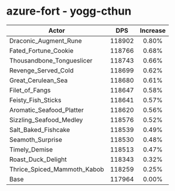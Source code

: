 # azure-fort - yogg-cthun
| Actor | DPS | Increase |
|---|:---:|:---:|
|Draconic_Augment_Rune|118902|0.80%|
|Fated_Fortune_Cookie|118766|0.68%|
|Thousandbone_Tongueslicer|118743|0.66%|
|Revenge_Served_Cold|118699|0.62%|
|Great_Cerulean_Sea|118680|0.61%|
|Filet_of_Fangs|118647|0.58%|
|Feisty_Fish_Sticks|118641|0.57%|
|Aromatic_Seafood_Platter|118620|0.56%|
|Sizzling_Seafood_Medley|118576|0.52%|
|Salt_Baked_Fishcake|118539|0.49%|
|Seamoth_Surprise|118530|0.48%|
|Timely_Demise|118513|0.47%|
|Roast_Duck_Delight|118343|0.32%|
|Thrice_Spiced_Mammoth_Kabob|118259|0.25%|
|Base|117964|0.00%|
